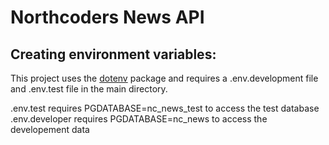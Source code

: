 # Northcoders News API

## Creating environment variables:
This project uses the [dotenv](https://www.npmjs.com/package/dotenv) package and requires a .env.development file and .env.test file in the main directory. 

.env.test requires PGDATABASE=nc_news_test to access the test database
.env.developer requires PGDATABASE=nc_news to access the developement data




